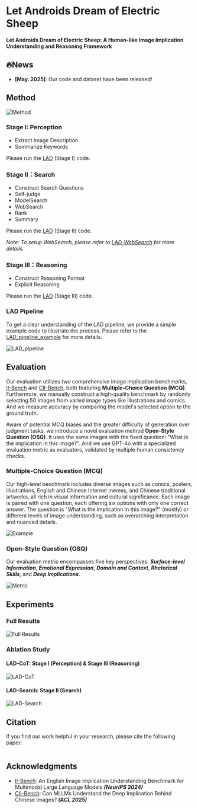 # Let Androids Dream of Electric Sheep

**Let Androids Dream of Electric Sheep: A Human-like Image Implication Understanding and Reasoning Framework**

## 🔥News

- **[May. 2025]**: Our code and dataset have been released!

## Method

![Method](assets/Method.png)

### Stage I: Perception

* Extract Image Description
* Summarize Keywords
  
Please run the [LAD](LAD_code.ipynb) (Stage I) code.

### Stage II：Search

* Construct Search Questions
* Self-judge
* ModelSearch
* WebSearch
* Rank
* Summary

Please run the [LAD](LAD_code.ipynb) (Stage II) code.

*Note: To setup WebSearch, please refer to [LAD-WebSearch](LAD-WebSearch/README.md) for more details.*

### Stage III：Reasoning

* Construct Reasoning Format
* Explicit Reasoning

Please run the [LAD](LAD_code.ipynb) (Stage III) code.

### LAD Pipeline

To get a clear understanding of the LAD pipeline, we provide a simple example code to illustrate the process. Please refer to the [LAD_pipeline_example](LAD_pipeline_example.py) for more details.

![LAD_pipeline](assets/LAD_pipeline.png)

## Evaluation

Our evaluation utilizes two comprehensive image implication benchmarks, [II-Bench](https://github.com/II-Bench/II-Bench) and [CII-Bench](https://github.com/MING-ZCH/CII-Bench), both featuring **Multiple-Choice Question (MCQ)**. 
Furthermore, we manually construct a high-quality benchmark by randomly selecting 50 images from varied image types like illustrations and comics. And we measure accuracy by comparing the model's selected option to the ground truth. 

Aware of potential MCQ biases and the greater difficulty of generation over judgment tasks, we introduce a novel evaluation method **Open-Style Question (OSQ)**. 
It uses the same images with the fixed question: "What is the implication in this image?". And we use GPT-4o with a specialized evaluation metric as evaluators, validated by multiple human consistency checks. 

### Multiple-Choice Question (MCQ)

Our high-level benchmark includes diverse images such as comics, posters, illustrations, English and Chinese Internet memes, and Chinese traditional artworks, all rich in visual information and cultural significance. Each image is paired with one question, each offering six options with only one correct answer. The question is "What is the implication in this image?" (mostly) or different levels of image understanding, such as overarching interpretation and nuanced details.

![Example](assets/Example.png)

### Open-Style Question (OSQ)

Our evaluation metric encompasses five key perspectives: ***Surface-level Information***, ***Emotional Expression***, ***Domain and Context***, ***Rhetorical Skills***, and ***Deep Implications***.

![Metric](assets/Metric.png)

## Experiments

### Full Results

![Full Results](assets/Full_results.png)

### Ablation Study

#### LAD-CoT: Stage I (Perception) & Stage III (Reasoning)

![LAD-CoT](assets/LAD_CoT.png)

#### LAD-Search: Stage II (Search)

![LAD-Search](assets/LAD_Search.png)

## Citation

If you find our work helpful in your research, please cite the following paper:

```

```

## Acknowledgments

* [II-Bench](https://github.com/II-Bench/II-Bench): An English Image Implication Understanding Benchmark for Multimodal Large Language Models ***(NeurIPS 2024)***
* [CII-Bench](https://github.com/MING-ZCH/CII-Bench): Can MLLMs Understand the Deep Implication Behind Chinese Images? ***(ACL 2025)***

